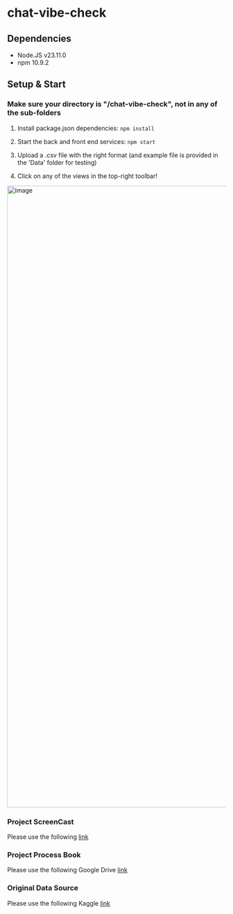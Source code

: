 # chat-vibe-check

## Dependencies
- Node.JS v23.11.0
- npm 10.9.2


## Setup & Start
### Make sure your directory is "/chat-vibe-check", not in any of the sub-folders
1. Install package.json dependencies: `npm install`

2. Start the back and front end services: `npm start`

3. Upload a .csv file with the right format (and example file is provided in the 'Data' folder for testing)

4. Click on any of the views in the top-right toolbar!

<img width="1430" alt="image" src="https://github.com/user-attachments/assets/afe6e901-887d-48ab-8746-45b5d202a0ec" />

### Project ScreenCast
Please use the following <a href="https://youtu.be/kTXRjwRqz6w" target="_blank">link</a>

### Project Process Book
Please use the following Google Drive <a href="https://drive.google.com/file/d/1LPl7xny57IWIoSNrJ8RavohQcx18rxMP/view?usp=sharing" target="_blank">link</a>

### Original Data Source
Please use the following Kaggle <a href="https://www.kaggle.com/datasets/rtatman/ubuntu-dialogue-corpus/data" target="_blank">link</a>
